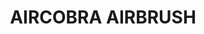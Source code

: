 ---
layout: product
title: "AIRCOBRA AIRBRUSH"
price: "17000" 
desc: "Airbrush 0.3mm"
img_path: "/assets/img/A.MIG-8625.webp"
brand: "AMMO"
available: true
special_offer: false
new: true
soon: false
cat: "070000"
subcat: "070100"
subsubcat: "070101"
sifra: "A.MIG-8625"
popular: false
spec: false
---